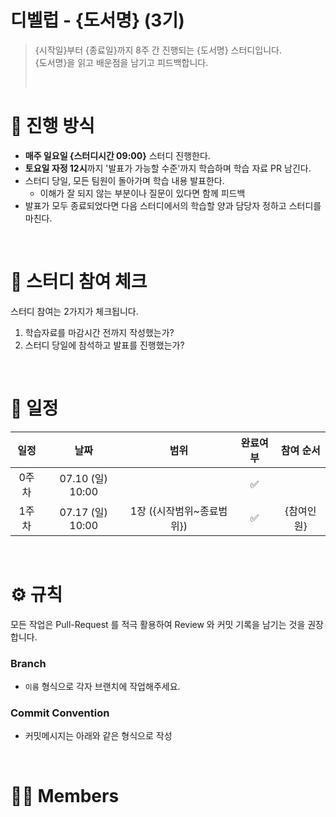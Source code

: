 # 디벨럽 - {도서명} (3기)

> {시작일}부터 {종료일}까지 8주 간 진행되는 {도서명} 스터디입니다. <br> {도서명}을 읽고 배운점을 남기고 피드백합니다.
>
> <br>

# 📒 진행 방식

- **매주 일요일 {스터디시간 09:00}** 스터디 진행한다.
- **토요일 자정 12시**까지 '발표가 가능할 수준'까지 학습하며 학습 자료 PR 남긴다.
- 스터디 당일, 모든 팀원이 돌아가며 학습 내용 발표한다.
  - 이해가 잘 되지 않는 부분이나 질문이 있다면 함께 피드백
- 발표가 모두 종료되었다면 다음 스터디에서의 학습할 양과 담당자 정하고 스터디를 마친다.

<br>

# 🚩 스터디 참여 체크

스터디 참여는 2가지가 체크됩니다.

1. 학습자료를 마감시간 전까지 작성했는가?
2. 스터디 당일에 참석하고 발표를 진행했는가?

<br>

# 📅 일정

| 일정  |       날짜       |           범위            | 완료여부 | 참여 순서  |
| :---: | :--------------: | :-----------------------: | :------: | :--------: |
| 0주차 | 07.10 (일) 10:00 |                           |    ✅    |
| 1주차 | 07.17 (일) 10:00 | 1장 ({시작범위~종료범위}) |    ✅    | {참여인원} |

<br>

# ⚙ 규칙

모든 작업은 Pull-Request 를 적극 활용하여 Review 와 커밋 기록을 남기는 것을 권장합니다.

### Branch

- `이름` 형식으로 각자 브랜치에 작업해주세요.

### Commit Convention

- 커밋메시지는 아래와 같은 형식으로 작성

<br>

# 🙋‍♀ Members
